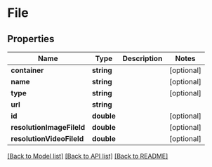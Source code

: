 # File

## Properties
Name | Type | Description | Notes
------------ | ------------- | ------------- | -------------
**container** | **string** |  | [optional] 
**name** | **string** |  | [optional] 
**type** | **string** |  | [optional] 
**url** | **string** |  | 
**id** | **double** |  | [optional] 
**resolutionImageFileId** | **double** |  | [optional] 
**resolutionVideoFileId** | **double** |  | [optional] 

[[Back to Model list]](../README.md#documentation-for-models) [[Back to API list]](../README.md#documentation-for-api-endpoints) [[Back to README]](../README.md)


